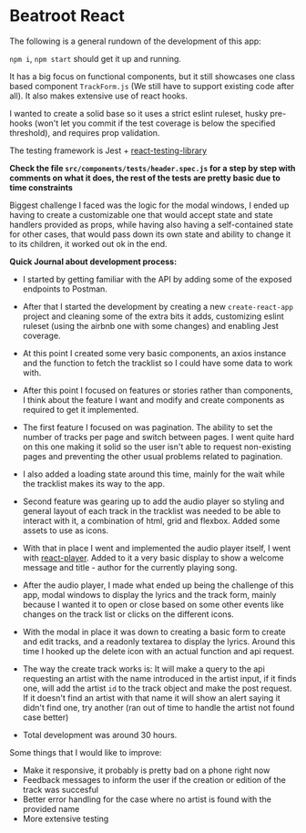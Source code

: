 # Beatroot React

The following is a general rundown of the development of this app:

`npm i`, `npm start` should get it up and running.

It has a big focus on functional components, but it still showcases one class based component `TrackForm.js`
(We still have to support existing code after all).
It also makes extensive use of react hooks.

I wanted to create a solid base so it uses a strict eslint ruleset, husky pre-hooks (won't let you commit if the test coverage is below the specified threshold), and requires prop validation.

The testing framework is Jest + [react-testing-library](https://testing-library.com/)

**Check the file `src/components/tests/header.spec.js` for a step by step with comments on what it does,
the rest of the tests are pretty basic due to time constraints**

Biggest challenge I faced was the logic for the modal windows, I ended up having to create a customizable one that would accept state and state handlers provided as props, while having also having a self-contained state for other cases, that would pass down its own state and ability to change it to its children, it worked out ok in the end.

**Quick Journal about development process:**

- I started by getting familiar with the API by adding some of the exposed endpoints to Postman.

- After that I started the development by creating a new `create-react-app` project and cleaning some
of the extra bits it adds, customizing eslint ruleset (using the airbnb one with some changes) and enabling Jest coverage.

- At this point I created some very basic components, an axios instance and the function to fetch the tracklist so I could have  some data to work with.

- After this point I focused on features or stories rather than components, I think about the feature I want and modify and create components as required to get it implemented.

- The first feature I focused on was pagination. 
The ability to set the number of tracks per page and switch between pages.
I went quite hard on this one making it solid so the user isn't able to request non-existing pages and preventing the other usual problems related to pagination. 

- I also added a loading state around this time, mainly for the wait while the tracklist makes its way to the app.

- Second feature was gearing up to add the audio player so styling and general layout of each track in the tracklist was needed to be able to interact with it, a combination of html, grid and flexbox.
Added some assets to use as icons.

- With that in place I went and implemented the audio player itself, I went with [react-player](https://www.npmjs.com/package/react-player).
Added to it a very basic display to show a welcome message and title - author for the currently playing song.

- After the audio player, I made what ended up being the challenge of this app, modal windows to display the lyrics and the track form,
mainly because I wanted it to open or close based on some other events like changes on the track list or clicks on the different icons.

- With the modal in place it was down to creating a basic form to create and edit tracks, and a readonly textarea to display the lyrics. Around this time I hooked up the delete icon with an actual function and api request.

- The way the create track works is: 
It will make a query to the api requesting an artist with the name introduced in the artist input, if it finds one, will add the artist `id` to the track object and make the post request.
If it doesn't find an artist with that name it will show an alert saying it didn't find one, try another (ran out of time to handle the artist not found case better)

- Total development was around 30 hours.

Some things that I would like to improve:

- Make it responsive, it probably is pretty bad on a phone right now
- Feedback messages to inform the user if the creation or edition of the track was succesful
- Better error handling for the case where no artist is found with the provided name
- More extensive testing

